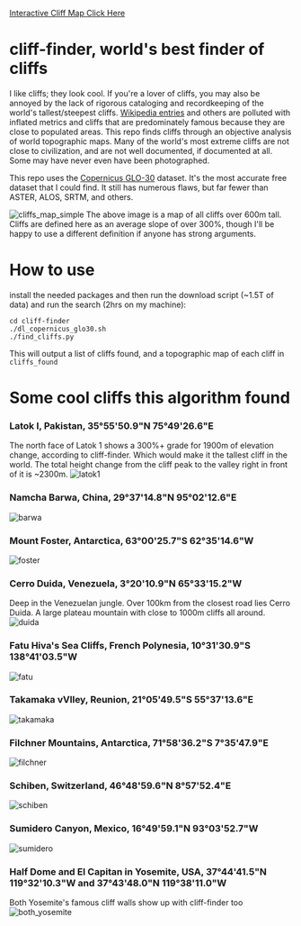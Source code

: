 [Interactive Cliff Map Click Here](https://haraschax.github.io/cliff-finder/)
# cliff-finder, world's best finder of cliffs

I like cliffs; they look cool. If you're a lover of cliffs, you may also be annoyed by the lack of rigorous cataloging and recordkeeping of the world's tallest/steepest cliffs. [Wikipedia entries](https://en.wikipedia.org/wiki/Cliff) and others are polluted with inflated metrics and cliffs that are predominately famous because they are close to populated areas. This repo finds cliffs through an objective analysis of world topographic maps. Many of the world's most extreme cliffs are not close to civilization, and are not well documented, if documented at all. Some may have never even have been photographed.

This repo uses the [Copernicus GLO-30](https://portal.opentopography.org/raster?opentopoID=OTSDEM.032021.4326.3) dataset. It's the most accurate free dataset that I could find. It still has numerous flaws, but far fewer than ASTER, ALOS, SRTM, and others.

![cliffs_map_simple](cliffs_map_simple.png)
The above image is a map of all cliffs over 600m tall. Cliffs are defined here as an average slope of over 300%, though I'll be happy to use a different definition if anyone has strong arguments.

# How to use
install the needed packages and then run the download script (~1.5T of data) and run the search (2hrs on my machine):
```
cd cliff-finder
./dl_copernicus_glo30.sh
./find_cliffs.py
```
This will output a list of cliffs found, and a topographic map of each cliff in `cliffs_found`

# Some cool cliffs this algorithm found
### Latok I, Pakistan, 35°55'50.9"N 75°49'26.6"E
The north face of Latok 1 shows a 300%+ grade for 1900m of elevation change, according to cliff-finder. Which would make it the tallest cliff in the world. The total height change from the cliff peak to the valley right in front of it is ~2300m.
![latok1](cliff_pics/latok1_north_face.jpg)

### Namcha Barwa, China, 29°37'14.8"N 95°02'12.6"E
![barwa](cliff_pics/namcha_barwa_west.jpg)

### Mount Foster, Antarctica, 63°00'25.7"S 62°35'14.6"W
![foster](cliff_pics/foster.jpg)

### Cerro Duida, Venezuela, 3°20'10.9"N 65°33'15.2"W
Deep in the Venezuelan jungle. Over 100km from the closest road lies Cerro Duida. A large plateau mountain with close to 1000m cliffs all around.\
![duida](cliff_pics/duida.jpeg)

### Fatu Hiva's Sea Cliffs, French Polynesia, 10°31'30.9"S 138°41'03.5"W
![fatu](cliff_pics/fatu_hiva.jpg)

### Takamaka vVlley, Reunion, 21°05'49.5"S 55°37'13.6"E
![takamaka](cliff_pics/takamaka.jpg)

### Filchner Mountains, Antarctica, 71°58'36.2"S 7°35'47.9"E
![filchner](cliff_pics/filchner.jpg)

### Schiben, Switzerland, 46°48'59.6"N 8°57'52.4"E
![schiben](cliff_pics/schiben.png)

### Sumidero Canyon, Mexico, 16°49'59.1"N 93°03'52.7"W
![sumidero](cliff_pics/sumidero.webp)

### Half Dome and El Capitan in Yosemite, USA, 37°44'41.5"N 119°32'10.3"W and 37°43'48.0"N 119°38'11.0"W
Both Yosemite's famous cliff walls show up with cliff-finder too
![both_yosemite](cliff_pics/both_yosemite.jpg)

